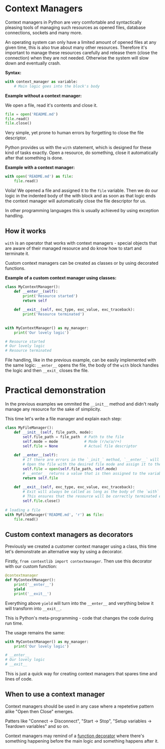 # Context Managers

Context managers in Python are very comfortable and syntactically pleasing tools of managing such resources as opened files,
database connections, sockets and many more.

An operating system can only have a limited amount of opened files at any given time, this is also true about many other resources.
Therefore it's important to manage these resources carefully and release them (close the connection) when they are not needed.
Otherwise the system will slow down and eventually crash.

**Syntax:**

```python
with context_manager as variable:
    # Main logic goes into the block's body
```

**Example without a context manager:**

We open a file, read it's contents and close it.

```python 
file = open('README.md')
file.read()
file.close()
```

Very simple, yet prone to human errors by forgetting to close the file descriptor.

Python provides us with the `with` statement, which is designed for these kind of tasks exactly.
Open a resource, do something, close it automatically after that something is done.

**Example with a context manager:**

```python
with open('README.md') as file:
    file.read()
```

Voila! We opened a file and assigned it to the `file` variable. Then we do our logic in the indented body of the with block
and as soon as that logic ends the context manager will automatically close the file descriptor for us.

In other programming languages this is usually achieved by using exception handling.

## How it works

`with` is an operator that works with context managers - special objects that are aware of their managed resource and do know
how to start and terminate it.

Custom context managers can be created as classes or by using decorated functions.

**Example of a custom context manager using classes:**

```python
class MyContextManager(): 
    def __enter__(self): 
        print('Resource started') 
        return self
      
    def __exit__(self, exc_type, exc_value, exc_traceback): 
        print('Resource terminated') 
  
  
with MyContextManager() as my_manager: 
    print('Our lovely logic') 

# Resource started
# Our lovely logic
# Resource terminated
```

File handling, like in the previous example, can be easily implemented with the same logic:
`__enter__` opens the file, the body of the `with` block handles the logic and then `__exit_` closes the file.

# Practical demonstration

In the previous examples we ommited the `__init__` method and didn't really manage any resource for the sake of simplicity.

This time let's write a file manager and explain each step:

```python
class MyFileManager(): 
    def __init__(self, file_path, mode): 
        self.file_path = file_path  # Path to the file
        self.mode = mode            # Mode (r/w/a/r+)
        self.file = None            # Actual file descriptor
          
    def __enter__(self): 
        # If there are errors in the `_init_` method, `__enter__` will not be called.
        # Open the file with the desired file mode and assign it to the object's file attribute.
        self.file = open(self.file_path, self.mode)
        # __enter__ returns a value that is then assigned to the variable following the `as` statement.
        return self.file
      
    def __exit__(self, exc_type, exc_value, exc_traceback): 
        # Exit will always be called as long as the body of the `with` block is reached.
        # This ensures that the resource will be correctly terminated even if the logic encounters errors.
        self.file.close() 
  
# loading a file  
with MyFileManager('README.md', 'r') as file: 
    file.read()
```

## Custom context managers as decorators

Previously we created a customer context manager using a class, this time let's demonstrate an alternative way by using a decorator.

Firstly, `from contextlib import contextmanager`. Then use this decorator with our custom function:

```python
@contextmanager
def MyContextManager():
    print('__enter__')
    yield
    print('__exit__')
```

Everything above `yield` will turn into the `__enter__` and verything below it will transform into `__exit__`.

This is Python's meta-programming - code that changes the code during run time.

The usage remains the same:

```python
with MyContextManager() as my_manager: 
    print('Our lovely logic') 

# __enter__
# Our lovely logic
# __exit__ 
```

This is just a quick way for creating context managers that spares time and lines of code.

## When to use a context manager

Context managers should be used in any case where a repetetive pattern alike "Open then Close" emerges.

Patters like "Connect -> Disconnect", "Start -> Stop", "Setup variables -> Teardown variables" and so on.

Context managers may remind of a [function decorator](https://github.com/EgorLu/PythonForNoobs/blob/main/concepts/decorators.md)
where there's something happening before the main logic and something happens after it.
